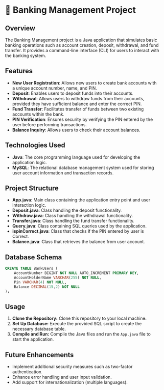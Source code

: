 # 🏦 Banking Management Project

## Overview

The Banking Management project is a Java application that simulates basic banking operations such as account creation, deposit, withdrawal, and fund transfer. It provides a command-line interface (CLI) for users to interact with the banking system.

## Features

- **New User Registration**: Allows new users to create bank accounts with a unique account number, name, and PIN.
- **Deposit**: Enables users to deposit funds into their accounts.
- **Withdrawal**: Allows users to withdraw funds from their accounts, provided they have sufficient balance and enter the correct PIN.
- **Fund Transfer**: Facilitates transfer of funds between two existing accounts within the bank.
- **PIN Verification**: Ensures security by verifying the PIN entered by the user before performing transactions.
- **Balance Inquiry**: Allows users to check their account balances.

## Technologies Used

- **Java**: The core programming language used for developing the application logic.
- **MySQL**: The relational database management system used for storing user account information and transaction records.

## Project Structure

- **App.java**: Main class containing the application entry point and user interaction logic.
- **Deposit.java**: Class handling the deposit functionality.
- **Withdraw.java**: Class handling the withdrawal functionality.
- **Transfer.java**: Class handling the fund transfer functionality.
- **Query.java**: Class containing SQL queries used by the application.
- **ispinCorrect.java**: Class that checks if the PIN entered by user is Correct.
- **Balance.java**: Class that retrieves the balance from user account.

## Database Schema

```sql
CREATE TABLE BankUsers (
    AccountNumber BIGINT NOT NULL AUTO_INCREMENT PRIMARY KEY,
    AccountHolderName VARCHAR(255) NOT NULL,
    Pin VARCHAR(4) NOT NULL,
    Balance DECIMAL(15,2) NOT NULL
);

```

## Usage

1. **Clone the Repository:** Clone this repository to your local machine.
2. **Set Up Database:** Execute the provided SQL script to create the necessary database table.
3. **Compile and Run:** Compile the Java files and run the `App.java` file to start the application.

## Future Enhancements

- Implement additional security measures such as two-factor authentication.
- Enhance error handling and user input validation.
- Add support for internationalization (multiple languages).
